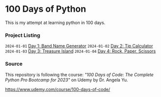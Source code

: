 # 100 Days of Python
This is my attempt at learning python in 100 days.

### Project Listing
`2024-01-01` [Day 1: Band Name Generator](/day-001)
`2024-01-02` [Day 2: Tip Calculator](/day-002)
`2024-01-03` [Day 3: Treasure Island](/day-003)
`2024-01-04` [Day 4: Rock, Paper, Scissors](/day-004)

### Source
This repository is following the course: _"100 Days of Code: The Complete Python Pro Bootcamp for 2023"_ on Udemy by Dr. Angela Yu.

https://www.udemy.com/course/100-days-of-code/
